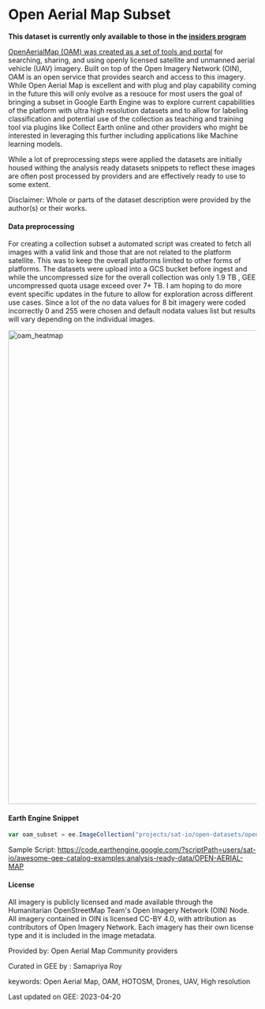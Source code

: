 # Open Aerial Map Subset

**This dataset is currently only available to those in the [insiders program](https://gee-community-catalog.org/insiders/)**

[OpenAerialMap (OAM) was created as a set of tools and portal](https://openaerialmap.org/) for searching, sharing, and using openly licensed satellite and unmanned aerial vehicle (UAV) imagery. Built on top of the Open Imagery Network (OIN), OAM is an open service that provides search and access to this imagery. While Open Aerial Map is excellent and with plug and play capability coming in the future this will only evolve as a resouce for most users the goal of bringing a subset in Google Earth Engine was to explore current capabilities of the platform with ultra high resolution datasets and to allow for labeling classification and potential use of the collection as teaching and training tool via plugins like Collect Earth online and other providers who might be interested in leveraging this further including applications like Machine learning models.

While a lot of preprocessing steps were applied the datasets are initially housed withing the analysis ready datasets snippets to reflect these images are often post processed by providers and are effectively ready to use to some extent.

Disclaimer: Whole or parts of the dataset description were provided by the author(s) or their works.

#### Data preprocessing

For creating a collection subset a automated script was created to fetch all images with a valid link and those that are not related to the platform satellite. This was to keep the overall platforms limited to other forms of platforms. The datasets were upload into a GCS bucket before ingest and while the uncompressed size for the overall collection was only 1.9 TB , GEE uncompressed quota usage exceed over 7+ TB. I am hoping to do more event specific updates in the future to allow for exploration across different use cases. Since a lot of the no data values for 8 bit imagery were coded incorrectly 0 and 255 were chosen and default nodata values list but results will vary depending on the individual images.

<img width="960" alt="oam_heatmap" src="https://user-images.githubusercontent.com/6677629/233264323-c6aa5de6-f471-4e17-ab9b-b5188a5bd397.PNG">

#### Earth Engine Snippet

```js
var oam_subset = ee.ImageCollection("projects/sat-io/open-datasets/open-aerial-map");
```

Sample Script: https://code.earthengine.google.com/?scriptPath=users/sat-io/awesome-gee-catalog-examples:analysis-ready-data/OPEN-AERIAL-MAP

#### License
All imagery is publicly licensed and made available through the Humanitarian OpenStreetMap Team's Open Imagery Network (OIN) Node. All imagery contained in OIN is licensed CC-BY 4.0, with attribution as contributors of Open Imagery Network. Each imagery has their own license type and it is included in the image metadata.

Provided by: Open Aerial Map Community providers

Curated in GEE by : Samapriya Roy

keywords: Open Aerial Map, OAM, HOTOSM, Drones, UAV, High resolution

Last updated on GEE: 2023-04-20

